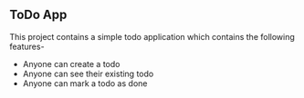 ## ToDo App
This project contains a simple todo application which contains the following features-
- Anyone can create a todo 
- Anyone can see their existing todo
- Anyone can mark a todo as done

<!-- inialize a node a project -->
<!-- put a package json -->